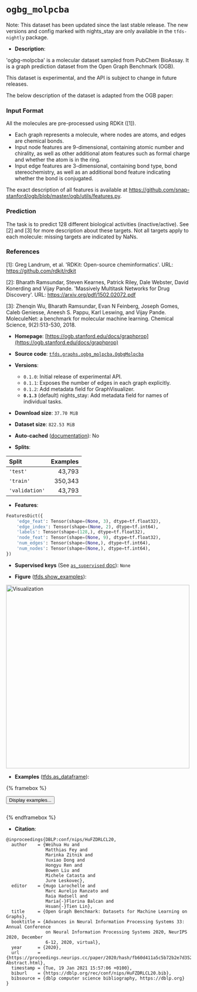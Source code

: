 <div itemscope itemtype="http://schema.org/Dataset">
  <div itemscope itemprop="includedInDataCatalog" itemtype="http://schema.org/DataCatalog">
    <meta itemprop="name" content="TensorFlow Datasets" />
  </div>
  <meta itemprop="name" content="ogbg_molpcba" />
  <meta itemprop="description" content="&#x27;ogbg-molpcba&#x27; is a molecular dataset sampled from PubChem BioAssay.&#10;It is a graph prediction dataset from the Open Graph Benchmark (OGB).&#10;&#10;This dataset is experimental, and the API is subject to change in&#10;future releases.&#10;&#10;The below description of the dataset is adapted from the OGB paper:&#10;&#10;### Input Format&#10;All the molecules are pre-processed using RDKit ([1]).&#10;&#10;*  Each graph represents a molecule, where nodes are atoms, and edges are&#10;   chemical bonds.&#10;*  Input node features are 9-dimensional, containing atomic number and chirality,&#10;   as well as other additional atom features such as formal charge and&#10;   whether the atom is in the ring.&#10;*  Input edge features are 3-dimensional, containing bond type,&#10;   bond stereochemistry, as well as an additional bond feature indicating&#10;   whether the bond is conjugated.&#10;&#10;The exact description of all features is available at&#10;https://github.com/snap-stanford/ogb/blob/master/ogb/utils/features.py.&#10;&#10;### Prediction&#10;The task is to predict 128 different biological activities (inactive/active).&#10;See [2] and [3] for more description about these targets.&#10;Not all targets apply to each molecule: missing targets are indicated by NaNs.&#10;&#10;### References&#10;&#10;[1]: Greg Landrum, et al. &#x27;RDKit: Open-source cheminformatics&#x27;.&#10;     URL: https://github.com/rdkit/rdkit&#10;&#10;[2]: Bharath Ramsundar, Steven Kearnes, Patrick Riley, Dale Webster,&#10;     David Konerding and Vijay Pande. &#x27;Massively Multitask Networks for&#10;     Drug Discovery&#x27;.&#10;     URL: https://arxiv.org/pdf/1502.02072.pdf&#10;&#10;[3]: Zhenqin Wu, Bharath Ramsundar, Evan N Feinberg, Joseph Gomes,&#10;     Caleb Geniesse, Aneesh S. Pappu, Karl Leswing, and Vijay Pande.&#10;     MoleculeNet: a benchmark for molecular machine learning.&#10;     Chemical Science, 9(2):513-530, 2018.&#10;&#10;To use this dataset:&#10;&#10;```python&#10;import tensorflow_datasets as tfds&#10;&#10;ds = tfds.load(&#x27;ogbg_molpcba&#x27;, split=&#x27;train&#x27;)&#10;for ex in ds.take(4):&#10;  print(ex)&#10;```&#10;&#10;See [the guide](https://www.tensorflow.org/datasets/overview) for more&#10;informations on [tensorflow_datasets](https://www.tensorflow.org/datasets).&#10;&#10;&lt;img src=&quot;https://storage.googleapis.com/tfds-data/visualization/fig/ogbg_molpcba-0.1.3.png&quot; alt=&quot;Visualization&quot; width=&quot;500px&quot;&gt;&#10;&#10;" />
  <meta itemprop="url" content="https://www.tensorflow.org/datasets/catalog/ogbg_molpcba" />
  <meta itemprop="sameAs" content="https://ogb.stanford.edu/docs/graphprop" />
  <meta itemprop="citation" content="@inproceedings{DBLP:conf/nips/HuFZDRLCL20,&#10;  author    = {Weihua Hu and&#10;               Matthias Fey and&#10;               Marinka Zitnik and&#10;               Yuxiao Dong and&#10;               Hongyu Ren and&#10;               Bowen Liu and&#10;               Michele Catasta and&#10;               Jure Leskovec},&#10;  editor    = {Hugo Larochelle and&#10;               Marc Aurelio Ranzato and&#10;               Raia Hadsell and&#10;               Maria{-}Florina Balcan and&#10;               Hsuan{-}Tien Lin},&#10;  title     = {Open Graph Benchmark: Datasets for Machine Learning on Graphs},&#10;  booktitle = {Advances in Neural Information Processing Systems 33: Annual Conference&#10;               on Neural Information Processing Systems 2020, NeurIPS 2020, December&#10;               6-12, 2020, virtual},&#10;  year      = {2020},&#10;  url       = {https://proceedings.neurips.cc/paper/2020/hash/fb60d411a5c5b72b2e7d3527cfc84fd0-Abstract.html},&#10;  timestamp = {Tue, 19 Jan 2021 15:57:06 +0100},&#10;  biburl    = {https://dblp.org/rec/conf/nips/HuFZDRLCL20.bib},&#10;  bibsource = {dblp computer science bibliography, https://dblp.org}&#10;}" />
</div>

# `ogbg_molpcba`


Note: This dataset has been updated since the last stable release. The new
versions and config marked with
<span class="material-icons" title="Available only in the tfds-nightly package">nights_stay</span>
are only available in the `tfds-nightly` package.

*   **Description**:

'ogbg-molpcba' is a molecular dataset sampled from PubChem BioAssay. It is a
graph prediction dataset from the Open Graph Benchmark (OGB).

This dataset is experimental, and the API is subject to change in future
releases.

The below description of the dataset is adapted from the OGB paper:

### Input Format

All the molecules are pre-processed using RDKit ([1]).

*   Each graph represents a molecule, where nodes are atoms, and edges are
    chemical bonds.
*   Input node features are 9-dimensional, containing atomic number and
    chirality, as well as other additional atom features such as formal charge
    and whether the atom is in the ring.
*   Input edge features are 3-dimensional, containing bond type, bond
    stereochemistry, as well as an additional bond feature indicating whether
    the bond is conjugated.

The exact description of all features is available at
https://github.com/snap-stanford/ogb/blob/master/ogb/utils/features.py.

### Prediction

The task is to predict 128 different biological activities (inactive/active).
See [2] and [3] for more description about these targets. Not all targets apply
to each molecule: missing targets are indicated by NaNs.

### References

\[1]: Greg Landrum, et al. 'RDKit: Open-source cheminformatics'. URL:
https://github.com/rdkit/rdkit

\[2]: Bharath Ramsundar, Steven Kearnes, Patrick Riley, Dale Webster, David
Konerding and Vijay Pande. 'Massively Multitask Networks for Drug Discovery'.
URL: https://arxiv.org/pdf/1502.02072.pdf

\[3]: Zhenqin Wu, Bharath Ramsundar, Evan N Feinberg, Joseph Gomes, Caleb
Geniesse, Aneesh S. Pappu, Karl Leswing, and Vijay Pande. MoleculeNet: a
benchmark for molecular machine learning. Chemical Science, 9(2):513-530, 2018.

*   **Homepage**:
    [https://ogb.stanford.edu/docs/graphprop](https://ogb.stanford.edu/docs/graphprop)

*   **Source code**:
    [`tfds.graphs.ogbg_molpcba.OgbgMolpcba`](https://github.com/tensorflow/datasets/tree/master/tensorflow_datasets/graphs/ogbg_molpcba/ogbg_molpcba.py)

*   **Versions**:

    *   `0.1.0`: Initial release of experimental API.
    *   `0.1.1`: Exposes the number of edges in each graph explicitly.
    *   `0.1.2`: Add metadata field for GraphVisualizer.
    *   **`0.1.3`** (default)
        <span class="material-icons" title="Available only in the tfds-nightly package">nights_stay</span>:
        Add metadata field for names of individual tasks.

*   **Download size**: `37.70 MiB`

*   **Dataset size**: `822.53 MiB`

*   **Auto-cached**
    ([documentation](https://www.tensorflow.org/datasets/performances#auto-caching)):
    No

*   **Splits**:

Split          | Examples
:------------- | -------:
`'test'`       | 43,793
`'train'`      | 350,343
`'validation'` | 43,793

*   **Features**:

```python
FeaturesDict({
    'edge_feat': Tensor(shape=(None, 3), dtype=tf.float32),
    'edge_index': Tensor(shape=(None, 2), dtype=tf.int64),
    'labels': Tensor(shape=(128,), dtype=tf.float32),
    'node_feat': Tensor(shape=(None, 9), dtype=tf.float32),
    'num_edges': Tensor(shape=(None,), dtype=tf.int64),
    'num_nodes': Tensor(shape=(None,), dtype=tf.int64),
})
```

*   **Supervised keys** (See
    [`as_supervised` doc](https://www.tensorflow.org/datasets/api_docs/python/tfds/load#args)):
    `None`

*   **Figure**
    ([tfds.show_examples](https://www.tensorflow.org/datasets/api_docs/python/tfds/visualization/show_examples)):

<img src="https://storage.googleapis.com/tfds-data/visualization/fig/ogbg_molpcba-0.1.3.png" alt="Visualization" width="500px">

*   **Examples**
    ([tfds.as_dataframe](https://www.tensorflow.org/datasets/api_docs/python/tfds/as_dataframe)):

<!-- mdformat off(HTML should not be auto-formatted) -->

{% framebox %}

<button id="displaydataframe">Display examples...</button>
<div id="dataframecontent" style="overflow-x:auto"></div>
<script src="https://www.gstatic.com/external_hosted/jquery2.min.js"></script>
<script>
var url = "https://storage.googleapis.com/tfds-data/visualization/dataframe/ogbg_molpcba-0.1.3.html";
$(document).ready(() => {
  $("#displaydataframe").click((event) => {
    // Disable the button after clicking (dataframe loaded only once).
    $("#displaydataframe").prop("disabled", true);

    // Pre-fetch and display the content
    $.get(url, (data) => {
      $("#dataframecontent").html(data);
    }).fail(() => {
      $("#dataframecontent").html(
        'Error loading examples. If the error persist, please open '
        + 'a new issue.'
      );
    });
  });
});
</script>

{% endframebox %}

<!-- mdformat on -->

*   **Citation**:

```
@inproceedings{DBLP:conf/nips/HuFZDRLCL20,
  author    = {Weihua Hu and
               Matthias Fey and
               Marinka Zitnik and
               Yuxiao Dong and
               Hongyu Ren and
               Bowen Liu and
               Michele Catasta and
               Jure Leskovec},
  editor    = {Hugo Larochelle and
               Marc Aurelio Ranzato and
               Raia Hadsell and
               Maria{-}Florina Balcan and
               Hsuan{-}Tien Lin},
  title     = {Open Graph Benchmark: Datasets for Machine Learning on Graphs},
  booktitle = {Advances in Neural Information Processing Systems 33: Annual Conference
               on Neural Information Processing Systems 2020, NeurIPS 2020, December
               6-12, 2020, virtual},
  year      = {2020},
  url       = {https://proceedings.neurips.cc/paper/2020/hash/fb60d411a5c5b72b2e7d3527cfc84fd0-Abstract.html},
  timestamp = {Tue, 19 Jan 2021 15:57:06 +0100},
  biburl    = {https://dblp.org/rec/conf/nips/HuFZDRLCL20.bib},
  bibsource = {dblp computer science bibliography, https://dblp.org}
}
```
